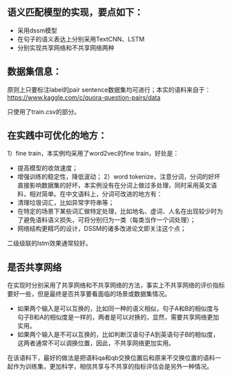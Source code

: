 ## 语义匹配模型的实现，要点如下：
* 采用dssm模型
* 在句子的语义表达上分别采用TextCNN、LSTM
* 分别实现共享网络和不共享网络两种

## 数据集信息：
原则上只要标注label的pair sentence数据集均可进行；本实的语料来自于： https://www.kaggle.com/c/quora-question-pairs/data   

只使用了train.csv的部分。

## 在实践中可优化的地方：
1）fine train，本实例均采用了word2vec的fine train，好处是：
* 提高模型的收敛速度；
* 增强训练的稳定性，降低波动；
2）word tokenize，注意分词，分词的好坏直接影响数据集的好坏，本实例没有在分词上做过多处理，同时采用英文语料，相对简单。在中文语料上，分词可改进的地方有：
* 清理垃圾词汇，比如异常字符串等；
* 在特定的场景下某些词汇做特定处理，比如地名、虚词、人名在出现较少时为了避免语料语义损失，可将分别归为一类（每类当作一个词处理）；
* 网络结构更精巧的设计，DSSM的诸多改进论文即关注这个点；

二级级联的lstm效果通常较好。

## 是否共享网络
在实现时分别采用了共享网络和不共享网络的方法，事实上不共享网络的评价指标要好一些，但是最终是否共享要看面临的场景或数据集情况。    
* 如果两个输入是可以互换的，比如同一种的语义相似，句子A和B的相似度与句子B和A的相似度是一样的，两者是可以对换的，显然，需要共享网络更加实用。
* 如果两个输入是不可以互换的，比如判断汉语句子A到英语句子B的相似度，这两者通常不可以调换位置，因此，不共享网络更加实用。

在该语料下，最好的做法是把语料qa和qb交换位置后和原来不交换位置的语料一起作为训练集，更加科学，相信共享与不共享的指标评估会是另外一种情况。
